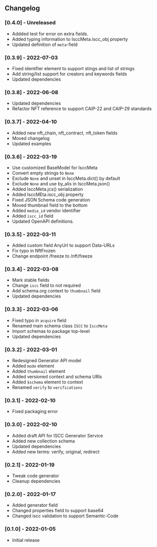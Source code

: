 ## Changelog

### [0.4.0] - Unreleased
- Addded test for error on extra fields.
- Added typing information to IsccMeta.iscc_obj property
- Updated definition of `meta`-field

### [0.3.9] - 2022-07-03
- Fixed identifier element to support stings and list of strings
- Add string/list support for creators and keywords fields
- Updated dependencies

### [0.3.8] - 2022-06-08
- Updated dependencies
- Refactor NFT reference to support CAIP-22 and CAIP-29 standards

### [0.3.7] - 2022-04-10
- Added new nft_chain, nft_contract, nft_token fields
- Moved changelog
- Updated examples

### [0.3.6] - 2022-03-19
- Use customized BaseModel for IsccMeta
- Convert empty strings to `None`
- Exclude `None` and unset in IsccMeta.dict() by default
- Exclude `None` and use by_alis in IsccMeta.json()
- Added IsccMeta.jcs() serialization
- Added IsccMEta.iscc_obj property
- Fixed JSON Schema code generation
- Moved thumbnail field to the bottom
- Added `media_id` vendor identifier
- Added `iscc_id` field
- Updated OpenAPI definitions.

### [0.3.5] - 2022-03-11
- Added custom field AnyUrl to support Data-URLs
- Fix typo in NftFrozen
- Change endpoint /freeze to /nft/freeze


### [0.3.4] - 2022-03-08
- Mark stable fields
- Change `iscc` field to not required
- Add schema.org context to `thumbnail` field
- Updated dependencies

### [0.3.3] - 2022-03-06
- Fixed typo in `acquire` field
- Renamed main schema class `ISCC` to `IsccMeta`
- Import schemas to package top-level
- Updated dependencies

### [0.3.2] - 2022-03-01
- Redesigned Generator API model
- Added `mode` element
- Added `thumbnail` element
- Added versioned context and schema URIs
- Added `$schema` element to context
- Renamed `verify` to `verifications`

### [0.3.1] - 2022-02-10
- Fixed packaging error

### [0.3.0] - 2022-02-10
- Added draft API for ISCC Generator Service
- Added new collection schema
- Updated dependencies
- Added new terms: verify, original, redirect

### [0.2.1] - 2022-01-19
- Tweak code generator
- Cleanup dependencies

### [0.2.0] - 2022-01-17
- Added generator field
- Changed properties field to support base64
- Changed iscc validation to support Semantic-Code

### [0.1.0] - 2022-01-05
- Initial release

